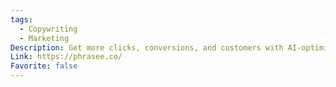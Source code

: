 ```yaml
---
tags:
  - Copywriting
  - Marketing
Description: Get more clicks, conversions, and customers with AI-optimized content.
Link: https://phrasee.co/
Favorite: false
---
```

